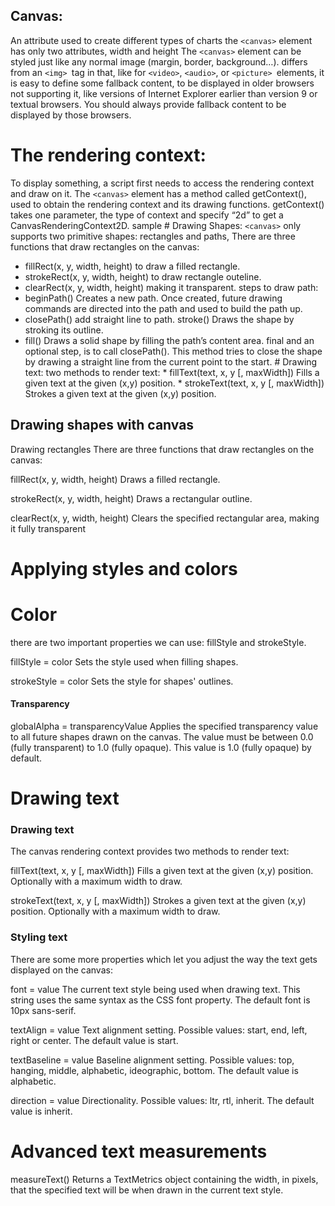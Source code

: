## Canvas:
An attribute used to create different types of charts the ```<canvas>``` element has only two attributes, width and height The ```<canvas>``` element can be styled just like any normal image (margin, border, background…). differs from an ```<img> ```tag in that, like for ```<video>```, ```<audio>```, or ```<picture> ```elements, it is easy to define some fallback content, to be displayed in older browsers not supporting it, like versions of Internet Explorer earlier than version 9 or textual browsers. You should always provide fallback content to be displayed by those browsers.

# The rendering context:
To display something, a script first needs to access the rendering context and draw on it. The ```<canvas>``` element has a method called getContext(), used to obtain the rendering context and its drawing functions. getContext() takes one parameter, the type of context and specify “2d” to get a CanvasRenderingContext2D. sample # Drawing Shapes: ```<canvas>``` only supports two primitive shapes: rectangles and paths, There are three functions that draw rectangles on the canvas:

* fillRect(x, y, width, height) to draw a filled rectangle.
* strokeRect(x, y, width, height) to draw rectangle outeline.
* clearRect(x, y, width, height) making it transparent. steps to draw path:
* beginPath() Creates a new path. Once created, future drawing commands are directed into the path and used to build the path up.
* closePath() add straight line to path.
stroke() Draws the shape by stroking its outline.
* fill() Draws a solid shape by filling the path’s content area.
final and an optional step, is to call closePath(). This method tries to close the shape by drawing a straight line from the current point to the start. # Drawing text: two methods to render text: * fillText(text, x, y [, maxWidth]) Fills a given text at the given (x,y) position. * strokeText(text, x, y [, maxWidth]) Strokes a given text at the given (x,y) position. 
##  Drawing shapes with canvas
Drawing rectangles
There are three functions that draw rectangles on the canvas:

fillRect(x, y, width, height) Draws a filled rectangle.

strokeRect(x, y, width, height) Draws a rectangular outline.

clearRect(x, y, width, height) Clears the specified rectangular area, making it fully transparent

# Applying styles and colors
# Color
there are two important properties we can use: fillStyle and strokeStyle.

fillStyle = color Sets the style used when filling shapes.

strokeStyle = color Sets the style for shapes' outlines.


#### Transparency
globalAlpha = transparencyValue Applies the specified transparency value to all future shapes drawn on the canvas. The value must be between 0.0 (fully transparent) to 1.0 (fully opaque). This value is 1.0 (fully opaque) by default.

#  Drawing text
### Drawing text
The canvas rendering context provides two methods to render text:

fillText(text, x, y [, maxWidth]) Fills a given text at the given (x,y) position. Optionally with a maximum width to draw.

strokeText(text, x, y [, maxWidth]) Strokes a given text at the given (x,y) position. Optionally with a maximum width to draw.

### Styling text
There are some more properties which let you adjust the way the text gets displayed on the canvas:

font = value The current text style being used when drawing text. This string uses the same syntax as the CSS font property. The default font is 10px sans-serif.

textAlign = value Text alignment setting. Possible values: start, end, left, right or center. The default value is start.

textBaseline = value Baseline alignment setting. Possible values: top, hanging, middle, alphabetic, ideographic, bottom. The default value is alphabetic.

direction = value Directionality. Possible values: ltr, rtl, inherit. The default value is inherit.

# Advanced text measurements
measureText() Returns a TextMetrics object containing the width, in pixels, that the specified text will be when drawn in the current text style.